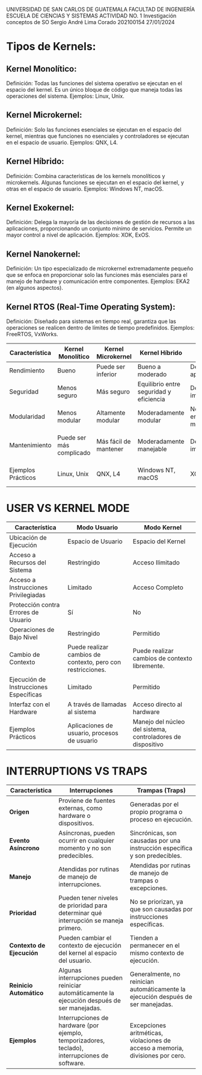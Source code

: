 UNIVERSIDAD DE SAN CARLOS DE GUATEMALA
FACULTAD DE INGENIERÍA
ESCUELA DE CIENCIAS Y SISTEMAS
ACTIVIDAD NO. 1
Investigación conceptos de SO
Sergio André Lima Corado
202100154
27/01/2024

# Tipos de Kernels:
## Kernel Monolítico:
Definición: Todas las funciones del sistema operativo se ejecutan en el espacio del kernel.
Es un único bloque de código que maneja todas las operaciones del sistema.
Ejemplos: Linux, Unix.
## Kernel Microkernel:
Definición: Solo las funciones esenciales se ejecutan en el espacio del kernel, mientras que
funciones no esenciales y controladores se ejecutan en el espacio de usuario.
Ejemplos: QNX, L4.
## Kernel Híbrido:
Definición: Combina características de los kernels monolíticos y microkernels. Algunas
funciones se ejecutan en el espacio del kernel, y otras en el espacio de usuario.
Ejemplos: Windows NT, macOS.
## Kernel Exokernel:
Definición: Delega la mayoría de las decisiones de gestión de recursos a las aplicaciones,
proporcionando un conjunto mínimo de servicios. Permite un mayor control a nivel de
aplicación.
Ejemplos: XOK, ExOS.
## Kernel Nanokernel:
Definición: Un tipo especializado de microkernel extremadamente pequeño que se enfoca
en proporcionar solo las funciones más esenciales para el manejo de hardware y
comunicación entre componentes.
Ejemplos: EKA2 (en algunos aspectos).
## Kernel RTOS (Real-Time Operating System):
Definición: Diseñado para sistemas en tiempo real, garantiza que las operaciones se
realicen dentro de límites de tiempo predefinidos.
Ejemplos: FreeRTOS, VxWorks.

| Característica         | Kernel Monolítico         | Kernel Microkernel       | Kernel Híbrido            | Kernel Exokernel           | Kernel Nanokernel          | Kernel RTOS                  |
|------------------------|---------------------------|--------------------------|---------------------------|-----------------------------|-----------------------------|------------------------------|
| Rendimiento            | Bueno                      | Puede ser inferior       | Bueno a moderado           | Depende de la aplicación   | Bueno                       | Excelente para tiempo real  |
| Seguridad             | Menos seguro               | Más seguro               | Equilibrio entre seguridad y eficiencia | Depende de la implementación | Más seguro                | Enfoque en determinismo y seguridad |
| Modularidad           | Menos modular             | Altamente modular        | Moderadamente modular      | No se enfoca en la modularidad | Moderadamente modular      | Dependiendo de la implementación |
| Mantenimiento         | Puede ser más complicado  | Más fácil de mantener    | Moderadamente manejable    | Depende de la implementación | Más fácil de mantener      | Requiere cuidado para cambios en tiempo real |
| Ejemplos Prácticos    | Linux, Unix               | QNX, L4                  | Windows NT, macOS          | XOK, ExOS                   | EKA2 (en algunos aspectos)  | FreeRTOS, VxWorks            |


# USER VS KERNEL MODE

| Característica                  | Modo Usuario                   | Modo Kernel                  |
|----------------------------------|---------------------------------|------------------------------|
| Ubicación de Ejecución            | Espacio de Usuario              | Espacio del Kernel           |
| Acceso a Recursos del Sistema     | Restringido                    | Acceso Ilimitado             |
| Acceso a Instrucciones Privilegiadas | Limitado                    | Acceso Completo              |
| Protección contra Errores de Usuario | Sí                          | No                           |
| Operaciones de Bajo Nivel         | Restringido                    | Permitido                   |
| Cambio de Contexto                | Puede realizar cambios de contexto, pero con restricciones. | Puede realizar cambios de contexto libremente. |
| Ejecución de Instrucciones Específicas | Limitado                 | Permitido                   |
| Interfaz con el Hardware          | A través de llamadas al sistema | Acceso directo al hardware   |
| Ejemplos Prácticos               | Aplicaciones de usuario, procesos de usuario | Manejo del núcleo del sistema, controladores de dispositivo |

# INTERRUPTIONS VS TRAPS

| Característica                   | Interrupciones                           | Trampas (Traps)                        |
|-----------------------------------|------------------------------------------|----------------------------------------|
| **Origen**                        | Proviene de fuentes externas, como hardware o dispositivos. | Generadas por el propio programa o proceso en ejecución. |
| **Evento Asíncrono**              | Asíncronas, pueden ocurrir en cualquier momento y no son predecibles. | Sincrónicas, son causadas por una instrucción específica y son predecibles. |
| **Manejo**                        | Atendidas por rutinas de manejo de interrupciones. | Atendidas por rutinas de manejo de trampas o excepciones. |
| **Prioridad**                     | Pueden tener niveles de prioridad para determinar qué interrupción se maneja primero. | No se priorizan, ya que son causadas por instrucciones específicas. |
| **Contexto de Ejecución**         | Pueden cambiar el contexto de ejecución del kernel al espacio del usuario. | Tienden a permanecer en el mismo contexto de ejecución. |
| **Reinicio Automático**           | Algunas interrupciones pueden reiniciar automáticamente la ejecución después de ser manejadas. | Generalmente, no reinician automáticamente la ejecución después de ser manejadas. |
| **Ejemplos**                      | Interrupciones de hardware (por ejemplo, temporizadores, teclado), interrupciones de software. | Excepciones aritméticas, violaciones de acceso a memoria, divisiones por cero. |

